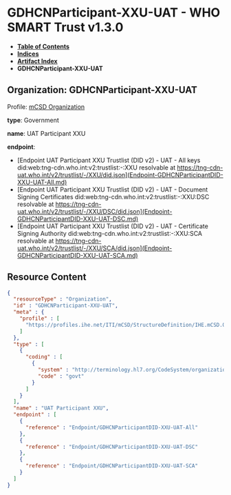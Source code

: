 # GDHCNParticipant-XXU-UAT - WHO SMART Trust v1.3.0

* [**Table of Contents**](toc.md)
* [**Indices**](indices.md)
* [**Artifact Index**](artifacts.md)
* **GDHCNParticipant-XXU-UAT**

## Organization: GDHCNParticipant-XXU-UAT

Profile: [mCSD Organization](https://profiles.ihe.net/ITI/mCSD/4.0.0/StructureDefinition-IHE.mCSD.Organization.html)

**type**: Government

**name**: UAT Participant XXU

**endpoint**: 

* [Endpoint UAT Participant XXU Trustlist (DID v2) - UAT - All keys did:web:tng-cdn.who.int:v2:trustlist:-:XXU resolvable at https://tng-cdn-uat.who.int/v2/trustlist/-/XXU/did.json](Endpoint-GDHCNParticipantDID-XXU-UAT-All.md)
* [Endpoint UAT Participant XXU Trustlist (DID v2) - UAT - Document Signing Certificates did:web:tng-cdn.who.int:v2:trustlist:-:XXU:DSC resolvable at https://tng-cdn-uat.who.int/v2/trustlist/-/XXU/DSC/did.json](Endpoint-GDHCNParticipantDID-XXU-UAT-DSC.md)
* [Endpoint UAT Participant XXU Trustlist (DID v2) - UAT - Certificate Signing Authority did:web:tng-cdn.who.int:v2:trustlist:-:XXU:SCA resolvable at https://tng-cdn-uat.who.int/v2/trustlist/-/XXU/SCA/did.json](Endpoint-GDHCNParticipantDID-XXU-UAT-SCA.md)



## Resource Content

```json
{
  "resourceType" : "Organization",
  "id" : "GDHCNParticipant-XXU-UAT",
  "meta" : {
    "profile" : [
      "https://profiles.ihe.net/ITI/mCSD/StructureDefinition/IHE.mCSD.Organization"
    ]
  },
  "type" : [
    {
      "coding" : [
        {
          "system" : "http://terminology.hl7.org/CodeSystem/organization-type",
          "code" : "govt"
        }
      ]
    }
  ],
  "name" : "UAT Participant XXU",
  "endpoint" : [
    {
      "reference" : "Endpoint/GDHCNParticipantDID-XXU-UAT-All"
    },
    {
      "reference" : "Endpoint/GDHCNParticipantDID-XXU-UAT-DSC"
    },
    {
      "reference" : "Endpoint/GDHCNParticipantDID-XXU-UAT-SCA"
    }
  ]
}

```
